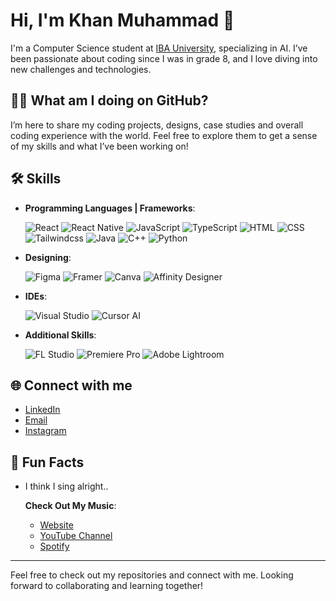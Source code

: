 # Hi, I'm Khan Muhammad 👋

I'm a Computer Science student at [IBA University](https://www.iba-suk.edu.pk), specializing in AI. I’ve been passionate about coding since I was in grade 8, and I love diving into new challenges and technologies.

## 👨‍🚀 What am I doing on GitHub?
I’m here to share my coding projects, designs, case studies and overall coding experience with the world. Feel free to explore them to get a sense of my skills and what I’ve been working on!

## 🛠️ Skills
- **Programming Languages | Frameworks**:

  ![React](https://img.icons8.com/?size=70&id=asWSSTBrDlTW&format=png&color=000000)
  ![React Native](https://img.icons8.com/?size=70&id=58811&format=png&color=33B1F0)
  ![JavaScript](https://img.icons8.com/?size=70&id=108784&format=png&color=000000)
  ![TypeScript](https://img.icons8.com/?size=70&id=wpZmKzk11AzJ&format=png&color=000000)
  ![HTML](https://img.icons8.com/?size=70&id=20909&format=png&color=000000)
  ![CSS](https://img.icons8.com/?size=70&id=7gdY5qNXaKC0&format=png&color=000000)
  ![Tailwindcss](https://img.icons8.com/?size=70&id=CIAZz2CYc6Kc&format=png&color=000000)
  ![Java](https://img.icons8.com/?size=70&id=13679&format=png&color=000000)
  ![C++](https://img.icons8.com/?size=70&id=TpULddJc4gTh&format=png&color=000000)
  ![Python](https://img.icons8.com/?size=70&id=13441&format=png&color=000000)

- **Designing**:

  ![Figma](https://img.icons8.com/?size=70&id=zfHRZ6i1Wg0U&format=png&color=000000)
  ![Framer](https://img.icons8.com/?size=70&id=G7NMjcZM9R01&format=png&color=000000)
  ![Canva](https://img.icons8.com/?size=70&id=iWw83PVcBpLw&format=png&color=000000)
  ![Affinity Designer](https://img.icons8.com/?size=70&id=TOclkP1ajlVB&format=png&color=000000)

- **IDEs**:
  
  ![Visual Studio](https://img.icons8.com/?size=50&id=9OGIyU8hrxW5&format=png&color=000000)
  ![Cursor AI](https://img.icons8.com/?size=50&id=Kwms9QBiZhG2&format=png&color=000000)
- **Additional Skills**:
  
  ![FL Studio](https://img.icons8.com/?size=50&id=IDLlkG5VGOjL&format=png&color=FFFFFF)
  ![Premiere Pro](https://img.icons8.com/?size=50&id=111594&format=png&color=FFFFFF)
  ![Adobe Lightroom](https://img.icons8.com/?size=50&id=16401&format=png&color=FFFFFF)






## 🌐 Connect with me
- [LinkedIn](https://www.linkedin.com/in/khan-muhammad-52977b290/)
- [Email](mailto:khanmuhammad.bsaif22@iba-suk.edu.pk)
- [Instagram](https://www.instagram.com/khanmmusic/)

## 🎤 Fun Facts
- I think I sing alright..
  
  **Check Out My Music**:
  - [Website](https://khanm.vercel.app)
  - [YouTube Channel](https://bit.ly/khanm-sl)
  - [Spotify](https://bit.ly/khanm_spotify)


---

Feel free to check out my repositories and connect with me. Looking forward to collaborating and learning together!
